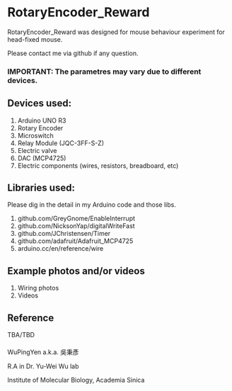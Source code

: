 # RotaryEncoder_Reward

RotaryEncoder_Reward was designed for mouse behaviour experiment for head-fixed mouse.

Please contact me via github if any question.

### IMPORTANT: The parametres may vary due to different devices.

## Devices used:
1. Arduino UNO R3
2. Rotary Encoder
3. Microswitch
4. Relay Module (JQC-3FF-S-Z)
6. Electric valve
7. DAC (MCP4725)
8. Electric components (wires, resistors, breadboard, etc)

## Libraries used:
Please dig in the detail in my Arduino code and those libs.
1. github.com/GreyGnome/EnableInterrupt
2. github.com/NicksonYap/digitalWriteFast
3. github.com/JChristensen/Timer
4. github.com/adafruit/Adafruit_MCP4725
5. arduino.cc/en/reference/wire

## Example photos and/or videos
1. Wiring photos
2. Videos

## Reference
TBA/TBD

####    
WuPingYen a.k.a. 吳秉彥

R.A in Dr. Yu-Wei Wu lab

Institute of Molecular Biology, Academia Sinica
